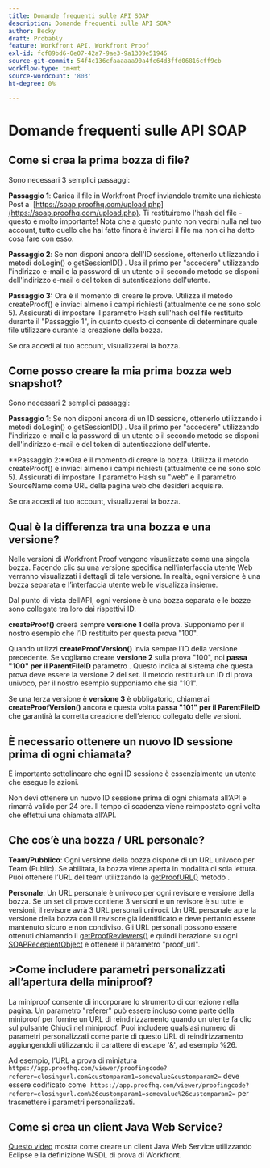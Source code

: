 ```yaml
---
title: Domande frequenti sulle API SOAP
description: Domande frequenti sulle API SOAP
author: Becky
draft: Probably
feature: Workfront API, Workfront Proof
exl-id: fcf89bd6-0e07-42a7-9ae3-9a1309e51946
source-git-commit: 54f4c136cfaaaaaa90a4fc64d3ffd06816cff9cb
workflow-type: tm+mt
source-wordcount: '803'
ht-degree: 0%

---
```


# Domande frequenti sulle API SOAP

## Come si crea la prima bozza di file?

Sono necessari 3 semplici passaggi:

**Passaggio 1**: Carica il file in Workfront Proof inviandolo tramite una richiesta Post a  [https://soap.proofhq.com/upload.php](https://soap.proofhq.com/upload.php). Ti restituiremo l&#39;hash del file - questo è molto importante! Nota che a questo punto non vedrai nulla nel tuo account, tutto quello che hai fatto finora è inviarci il file ma non ci ha detto cosa fare con esso.

**Passaggio 2**: Se non disponi ancora dell&#39;ID sessione, ottenerlo utilizzando i metodi doLogin() o getSessionID() . Usa il primo per &quot;accedere&quot; utilizzando l&#39;indirizzo e-mail e la password di un utente o il secondo metodo se disponi dell&#39;indirizzo e-mail e del token di autenticazione dell&#39;utente.

**Passaggio 3:** Ora è il momento di creare le prove. Utilizza il metodo createProof() e inviaci almeno i campi richiesti (attualmente ce ne sono solo 5). Assicurati di impostare il parametro Hash sull&#39;hash del file restituito durante il &quot;Passaggio 1&quot;, in quanto questo ci consente di determinare quale file utilizzare durante la creazione della bozza.

Se ora accedi al tuo account, visualizzerai la bozza.

## Come posso creare la mia prima bozza web snapshot?

Sono necessari 2 semplici passaggi:

**Passaggio 1**: Se non disponi ancora di un ID sessione, ottenerlo utilizzando i metodi doLogin() o getSessionID() . Usa il primo per &quot;accedere&quot; utilizzando l&#39;indirizzo e-mail e la password di un utente o il secondo metodo se disponi dell&#39;indirizzo e-mail e del token di autenticazione dell&#39;utente.

**Passaggio 2:**Ora è il momento di creare la bozza. Utilizza il metodo createProof() e inviaci almeno i campi richiesti (attualmente ce ne sono solo 5). Assicurati di impostare il parametro Hash su &quot;web&quot; e il parametro SourceName come URL della pagina web che desideri acquisire.

Se ora accedi al tuo account, visualizzerai la bozza.

## Qual è la differenza tra una bozza e una versione?

Nelle versioni di Workfront Proof vengono visualizzate come una singola bozza. Facendo clic su una versione specifica nell’interfaccia utente Web verranno visualizzati i dettagli di tale versione. In realtà, ogni versione è una bozza separata e l’interfaccia utente web le visualizza insieme.

Dal punto di vista dell’API, ogni versione è una bozza separata e le bozze sono collegate tra loro dai rispettivi ID.

**createProof()** creerà sempre **versione 1** della prova. Supponiamo per il nostro esempio che l’ID restituito per questa prova &quot;100&quot;.

Quando utilizzi **createProofVersion()** invia sempre l’ID della versione precedente. Se vogliamo creare **versione 2** sulla prova &quot;100&quot;, noi **passa &quot;100&quot; per il ParentFileID** parametro . Questo indica al sistema che questa prova deve essere la versione 2 del set. Il metodo restituirà un ID di prova univoco, per il nostro esempio supponiamo che sia &quot;101&quot;.

Se una terza versione è **versione 3** è obbligatorio, chiamerai **createProofVersion()** ancora e questa volta **passa &quot;101&quot; per il ParentFileID** che garantirà la corretta creazione dell’elenco collegato delle versioni.

## È necessario ottenere un nuovo ID sessione prima di ogni chiamata?

È importante sottolineare che ogni ID sessione è essenzialmente un utente che esegue le azioni. 

Non devi ottenere un nuovo ID sessione prima di ogni chiamata all’API e rimarrà valido per 24 ore. Il tempo di scadenza viene reimpostato ogni volta che effettui una chiamata all’API.

## Che cos’è una bozza / URL personale?

**Team/Pubblico**: Ogni versione della bozza dispone di un URL univoco per Team (Public). Se abilitata, la bozza viene aperta in modalità di sola lettura. Puoi ottenere l’URL del team utilizzando la [getProofURL()](http://api.proofhq.com/home/proofs/getproofurl) metodo .

**Personale**: Un URL personale è univoco per ogni revisore e versione della bozza. Se un set di prove contiene 3 versioni e un revisore è su tutte le versioni, il revisore avrà 3 URL personali univoci. Un URL personale apre la versione della bozza con il revisore già identificato e deve pertanto essere mantenuto sicuro e non condiviso. Gli URL personali possono essere ottenuti chiamando il [getProofReviewers()](http://api.proofhq.com/home/proofs/getproofreviewers) e quindi iterazione su ogni  [SOAPRecepientObject](http://api.proofhq.com/home/objects/soaprecipientobject) e ottenere il parametro &quot;proof_url&quot;.

## >Come includere parametri personalizzati all’apertura della miniproof?

La miniproof consente di incorporare lo strumento di correzione nella pagina. Un parametro &quot;referer&quot; può essere incluso come parte della miniproof per fornire un URL di reindirizzamento quando un utente fa clic sul pulsante Chiudi nel miniproof. Puoi includere qualsiasi numero di parametri personalizzati come parte di questo URL di reindirizzamento aggiungendoli utilizzando il carattere di escape &#39;&amp;&#39;, ad esempio %26.

Ad esempio, l’URL a prova di miniatura
`https://app.proofhq.com/viewer/proofingcode?referer=closingurl.com&customparam1=somevalue&customparam2=` deve essere codificato come 
`https://app.proofhq.com/viewer/proofingcode?referer=closingurl.com%26customparam1=somevalue%26customparam2=` per trasmettere i parametri personalizzati.

## Come si crea un client Java Web Service?

[Questo video](http://screencast.com/t/xsSNrqs5b) mostra come creare un client Java Web Service utilizzando Eclipse e la definizione WSDL di prova di Workfront.
